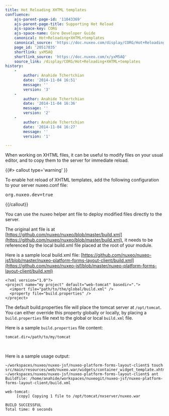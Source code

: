 ```yaml
---
title: Hot Reloading XHTML templates
confluence:
    ajs-parent-page-id: '11043369'
    ajs-parent-page-title: Supporting Hot Reload
    ajs-space-key: CORG
    ajs-space-name: Core Developer Guide
    canonical: Hot+Reloading+XHTML+templates
    canonical_source: 'https://doc.nuxeo.com/display/CORG/Hot+Reloading+XHTML+templates'
    page_id: '20517835'
    shortlink: yxM5AQ
    shortlink_source: 'https://doc.nuxeo.com/x/yxM5AQ'
    source_link: /display/CORG/Hot+Reloading+XHTML+templates
history:
    - 
        author: Anahide Tchertchian
        date: '2014-11-04 16:51'
        message: ''
        version: '3'
    - 
        author: Anahide Tchertchian
        date: '2014-11-04 16:36'
        message: ''
        version: '2'
    - 
        author: Anahide Tchertchian
        date: '2014-11-04 16:27'
        message: ''
        version: '1'

---
```

When working on XHTML files, it can be useful to modify files on your usual editor, and to copy them to the server for immediate reload.

{{#> callout type='warning' }}

To enable hot reload of XHTML templates, add the following configuration to your server nuxeo.conf file:

<pre>org.nuxeo.dev=true</pre>

{{/callout}}

You can use the nuxeo helper ant file to deploy modified files directly to the server.

The original ant file is at [https://github.com/nuxeo/nuxeo/blob/master/build.xml](https://github.com/nuxeo/nuxeo/blob/master/build.xml), it needs to be referenced by the local build.xml file placed at the root of your module.

Here is a sample local build.xml file: [https://github.com/nuxeo/nuxeo-jsf/blob/master/nuxeo-platform-forms-layout-client/build.xml](https://github.com/nuxeo/nuxeo-jsf/blob/master/nuxeo-platform-forms-layout-client/build.xml)

```
<?xml version="1.0"?>
<project name="my project" default="web-tomcat" basedir=".">
  <import file="path/to/the/global/build.xml" />
  <property file="build.properties" />
</project>
```

The default build.properties file will place the tomcat server at `/opt/tomcat`. You can either override this property globally or locally, by placing a `build.properties` file next to the global or local `build.xml` file.

Here is a sample `build.properties` file content:

```
tomcat.dir=/path/to/my/tomcat
```

&nbsp;

Here is a sample usage output:

```
~/workspaces/nuxeo/nuxeo-jsf/nuxeo-platform-forms-layout-client$ touch src/main/resources/web/nuxeo.war/widgets/container_widget_template.xhtml 
~/workspaces/nuxeo/nuxeo-jsf/nuxeo-platform-forms-layout-client$ ant
Buildfile: /home/anahide/workspaces/nuxeogit/nuxeo-jsf/nuxeo-platform-forms-layout-client/build.xml

web-tomcat:
     [copy] Copying 1 file to /opt/tomcat/nxserver/nuxeo.war

BUILD SUCCESSFUL
Total time: 0 seconds
```